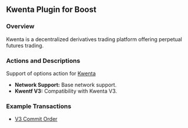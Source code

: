 ## Kwenta Plugin for Boost

### Overview
Kwenta is a decentralized derivatives trading platform offering perpetual futures trading.

### Actions and Descriptions
Support of options action for [Kwenta](https://kwenta.io/)
- **Network Support:** Base network support.
- **Kwentf V3:** Compatibility with Kwenta V3.

### Example Transactions
- [V3 Commit Order](https://basescan.org/tx/0x926c2f779ef0ed8db5834b588b7f52fc91bb3958a1be831c8eb8f7a930355590)